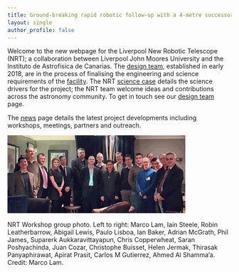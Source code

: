 ```yaml
---
title: Ground-breaking rapid robotic follow-up with a 4-metre successor to the Liverpool Telescope
layout: single
author_profile: false
---
```



Welcome to the new webpage for the Liverpool New Robotic Telescope (NRT); a collaboration between Liverpool John Moores University and the Instituto de Astrofísica de Canarias. The [design team](_pages/team.md), established in early 2018, are in the process of finalising the engineering and science requirements of the [facility](_pages/telescope.md). The NRT [science case](_pages/science_case.md) details the science drivers for the project; the NRT team welcome ideas and contributions across the astronomy community. To get in touch see our [design team](_pages/team.md) page.

The [news](news.md) page details the latest project developments including workshops, meetings, partners and outreach.

![NRT workshop photo](_pages/NRTW_group_2_400.png) 

NRT Workshop group photo. Left to right: Marco Lam, Iain Steele, Robin Leatherbarrow, Abigail Lewis, Paulo Lisboa, Ian Baker, Adrian McGrath, Phil James, Suparerk Aukkaravittayapun, Chris Copperwheat, Saran Poshyachinda, Juan Cozar, Christophe Buisset, Helen Jermak, Thirasak Panyaphirawat, Apirat Prasit, Carlos M Gutierrez, Ahmed Al Shamma’a. Credit: Marco Lam.




